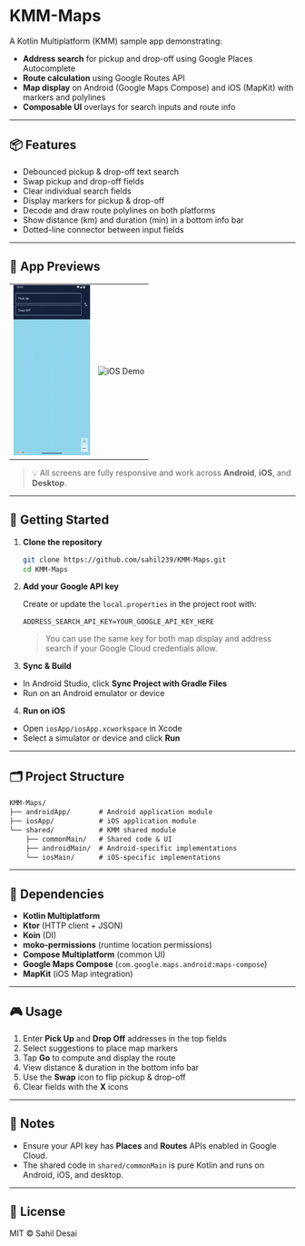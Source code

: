 # KMM-Maps

A Kotlin Multiplatform (KMM) sample app demonstrating:

* **Address search** for pickup and drop-off using Google Places Autocomplete
* **Route calculation** using Google Routes API
* **Map display** on Android (Google Maps Compose) and iOS (MapKit) with markers and polylines
* **Composable UI** overlays for search inputs and route info

---

## 📦 Features

* Debounced pickup & drop-off text search
* Swap pickup and drop-off fields
* Clear individual search fields
* Display markers for pickup & drop-off
* Decode and draw route polylines on both platforms
* Show distance (km) and duration (min) in a bottom info bar
* Dotted-line connector between input fields

---

## 📸 App Previews

<table>
  <tr>
    <td>
      <img src="/screenshots/android.gif" height="300" alt="Android Demo"/>
    </td>
    <td>
      <img src="/screenshots/ios.gif" height="300" alt="iOS Demo"/>
    </td>
  </tr>
</table>

> 💡 All screens are fully responsive and work across **Android**, **iOS**, and **Desktop**.
---

## 🚀 Getting Started

1. **Clone the repository**

   ```bash
   git clone https://github.com/sahil239/KMM-Maps.git
   cd KMM-Maps
   ```

2. **Add your Google API key**

   Create or update the `local.properties` in the project root with:

   ```properties
   ADDRESS_SEARCH_API_KEY=YOUR_GOOGLE_API_KEY_HERE
   ```

   > You can use the same key for both map display and address search if your Google Cloud credentials allow.

3. **Sync & Build**

  * In Android Studio, click **Sync Project with Gradle Files**
  * Run on an Android emulator or device

4. **Run on iOS**

  * Open `iosApp/iosApp.xcworkspace` in Xcode
  * Select a simulator or device and click **Run**

---

## 🗂 Project Structure

```text
KMM-Maps/
├── androidApp/       # Android application module
├── iosApp/           # iOS application module
└── shared/           # KMM shared module
    ├── commonMain/   # Shared code & UI
    ├── androidMain/  # Android-specific implementations
    └── iosMain/      # iOS-specific implementations
```

---

## 🔧 Dependencies

* **Kotlin Multiplatform**
* **Ktor** (HTTP client + JSON)
* **Koin** (DI)
* **moko-permissions** (runtime location permissions)
* **Compose Multiplatform** (common UI)
* **Google Maps Compose** (`com.google.maps.android:maps-compose`)
* **MapKit** (iOS Map integration)

---

## 🎮 Usage

1. Enter **Pick Up** and **Drop Off** addresses in the top fields
2. Select suggestions to place map markers
3. Tap **Go** to compute and display the route
4. View distance & duration in the bottom info bar
5. Use the **Swap** icon to flip pickup & drop-off
6. Clear fields with the **X** icons

---

## 📝 Notes

* Ensure your API key has **Places** and **Routes** APIs enabled in Google Cloud.
* The shared code in `shared/commonMain` is pure Kotlin and runs on Android, iOS, and desktop.

---

## 📖 License

MIT © Sahil Desai

